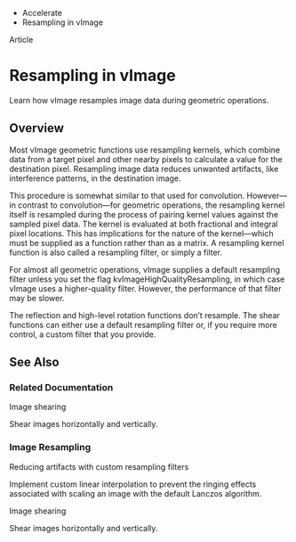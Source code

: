 

- Accelerate
-  Resampling in vImage 

Article

# Resampling in vImage

Learn how vImage resamples image data during geometric operations.

## Overview

Most vImage geometric functions use resampling kernels, which combine data from a target pixel and other nearby pixels to calculate a value for the destination pixel. Resampling image data reduces unwanted artifacts, like interference patterns, in the destination image.

This procedure is somewhat similar to that used for convolution. However—in contrast to convolution—for geometric operations, the resampling kernel itself is resampled during the process of pairing kernel values against the sampled pixel data. The kernel is evaluated at both fractional and integral pixel locations. This has implications for the nature of the kernel—which must be supplied as a function rather than as a matrix. A resampling kernel function is also called a resampling filter, or simply a filter.

For almost all geometric operations, vImage supplies a default resampling filter unless you set the flag kvImageHighQualityResampling, in which case vImage uses a higher-quality filter. However, the performance of that filter may be slower.

The reflection and high-level rotation functions don’t resample. The shear functions can either use a default resampling filter or, if you require more control, a custom filter that you provide.

## See Also

### Related Documentation

Image shearing

Shear images horizontally and vertically.

### Image Resampling

Reducing artifacts with custom resampling filters

Implement custom linear interpolation to prevent the ringing effects associated with scaling an image with the default Lanczos algorithm.

Image shearing

Shear images horizontally and vertically.

